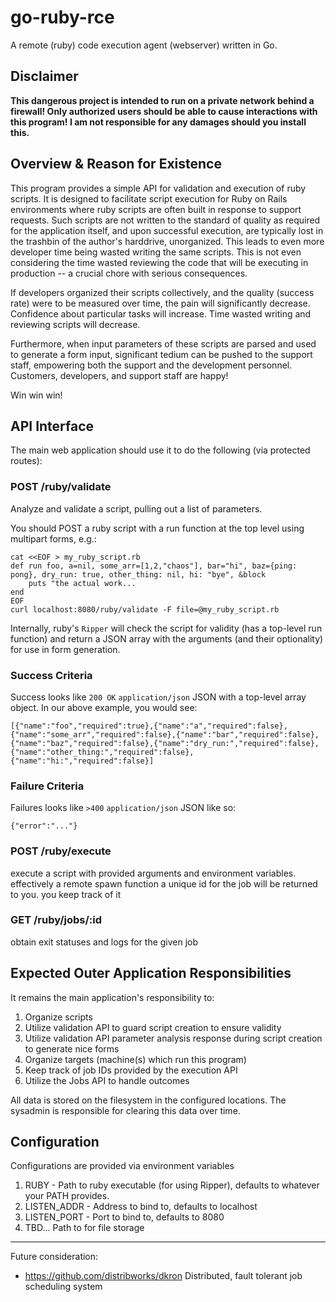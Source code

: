 # go-ruby-rce

A remote (ruby) code execution agent (webserver) written in Go.

## Disclaimer
**This dangerous project is intended to run on a private network behind a firewall!
Only authorized users should be able to cause interactions with this program!
I am not responsible for any damages should you install this.**

## Overview & Reason for Existence

This program provides a simple API for validation and execution of ruby scripts.
It is designed to facilitate script execution for Ruby on Rails environments where
ruby scripts are often built in response to support requests. Such scripts are not
written to the standard of quality as required for the application itself, and upon
successful execution, are typically lost in the trashbin of the author's harddrive,
unorganized. This leads to even more developer time being wasted writing the same
scripts. This is not even considering the time wasted reviewing the code that will
be executing in production -- a crucial chore with serious consequences.

If developers organized their scripts collectively, and the quality (success rate)
were to be measured over time, the pain will significantly decrease. Confidence about
particular tasks will increase. Time wasted writing and reviewing scripts will decrease.

Furthermore, when input parameters of these scripts are parsed and used to generate a
form input, significant tedium can be pushed to the support staff, empowering both the
support and the development personnel. Customers, developers, and support staff are happy!

Win win win!

## API Interface

The main web application should use it to do the following (via protected routes):

### POST /ruby/validate

Analyze and validate a script, pulling out a list of parameters.

You should POST a ruby script with a run function at the top level using multipart forms, e.g.:

```
cat <<EOF > my_ruby_script.rb
def run foo, a=nil, some_arr=[1,2,"chaos"], bar="hi", baz={ping: pong}, dry_run: true, other_thing: nil, hi: "bye", &block
    puts "the actual work...
end
EOF
curl localhost:8080/ruby/validate -F file=@my_ruby_script.rb
```

Internally, ruby's `Ripper` will check the script for validity (has a top-level run function) and return a JSON array with the arguments (and their optionality) for use in form generation.

### Success Criteria

Success looks like `200 OK` `application/json` JSON with a top-level array object. In our above example, you would see:

```
[{"name":"foo","required":true},{"name":"a","required":false},{"name":"some_arr","required":false},{"name":"bar","required":false},{"name":"baz","required":false},{"name":"dry_run:","required":false},{"name":"other_thing:","required":false},{"name":"hi:","required":false}]
```

### Failure Criteria

Failures looks like `>400` `application/json` JSON like so:

```
{"error":"..."}
```

### POST /ruby/execute

execute a script with provided arguments and environment variables.
effectively a remote spawn function
a unique id for the job will be returned to you.
you keep track of it

### GET /ruby/jobs/:id

obtain exit statuses and logs for the given job

## Expected Outer Application Responsibilities

It remains the main application's responsibility to:

1. Organize scripts
2. Utilize validation API to guard script creation to ensure validity
3. Utilize validation API parameter analysis response during script creation to generate nice forms
4. Organize targets (machine(s) which run this program)
5. Keep track of job IDs provided by the execution API
5. Utilize the Jobs API to handle outcomes

All data is stored on the filesystem in the configured locations. The sysadmin is responsible for clearing this data over time.

## Configuration

Configurations are provided via environment variables

1. RUBY - Path to ruby executable (for using Ripper), defaults to whatever your PATH provides.
1. LISTEN_ADDR - Address to bind to, defaults to localhost
1. LISTEN_PORT - Port to bind to, defaults to 8080
2. TBD... Path to for file storage 

---

Future consideration:

- https://github.com/distribworks/dkron Distributed, fault tolerant job scheduling system